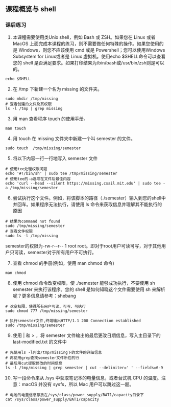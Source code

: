 ## 课程概览与 shell
### 课后练习
1. 本课程需要使用类Unix shell，例如 Bash 或 ZSH。如果您在 Linux 或者 MacOS 上面完成本课程的练习，则不需要做任何特殊的操作。如果您使用的是 Windows，则您不应该使用 cmd 或是 Powershell；您可以使用Windows Subsystem for Linux或者是 Linux 虚拟机。使用echo $SHELL命令可以查看您的 shell 是否满足要求。如果打印结果为/bin/bash或/usr/bin/zsh则是可以的。

```
echo $SHELL
```
2. 在 /tmp 下新建一个名为 missing 的文件夹。
```
sudo mkdir /tmp/missing
# 查看创建的文件及其权限
ls -l /tmp | grep missing
```
3. 用 man 查看程序 touch 的使用手册。
```
man touch
```
4. 用 touch 在 missing 文件夹中新建一个叫 semester 的文件。
```
sudo touch  /tmp/missing/semester
```
5. 将以下内容一行一行地写入 semester 文件
```
# 使用tee处理权限问题
echo '#!/bin/sh' | sudo tee /tmp/missing/semester
# 使用tee的-a选项在文件后最佳内容
echo 'curl --head --silent https://missing.csail.mit.edu' | sudo tee -a /tmp/missing/semester
```
6. 尝试执行这个文件。例如，将该脚本的路径（./semester）输入到您的shell中并回车。如果程序无法执行，请使用 ls 命令来获取信息并理解其不能执行的原因
```
# 结果为command not found
sudo /tmp/missing/semester
# 查看文件权限
sudo ls -l /tmp/missing
```
semester的权限为-rw-r--r-- 1 root root。即对于root用户可读可写，对于其他用户只可读，semester对于所有用户不可执行。

7. 查看 chmod 的手册(例如，使用 man chmod 命令)
```
man chmod
```
8. 使用 chmod 命令改变权限，使 ./semester 能够成功执行，不要使用 sh semester 来执行该程序。您的 shell 是如何知晓这个文件需要使用 sh 来解析呢？更多信息请参考：shebang
```
# 改变权限，使得所有用户可读、可写、可执行
sudo chmod 777 /tmp/missing/semester
```
```
# 执行semester文件,终端输出HTTP/1.1 200 Connection established
sudo /tmp/missing/semester
```

9. 使用 | 和 > ，将 semester 文件输出的最后更改日期信息，写入主目录下的 last-modified.txt 的文件中
```
# 先使用ls -l列出/tmp/missing下的文件的详细信息
# 再使用grep查找semester文件所在的行
# 最后用cut提取修改的时间信息
ls -l /tmp/missing | grep semester | cut --delimiter=' ' --fields=6-9
```
10. 写一段命令来从 /sys 中获取笔记本的电量信息，或者台式机 CPU 的温度。注意：macOS 并没有 sysfs，所以 Mac 用户可以跳过这一题。
```
# 电池的电量信息存放在/sys/class/power_supply/BAT1/capacity目录下
cat /sys/class/power_supply/BAT1/capacity
```